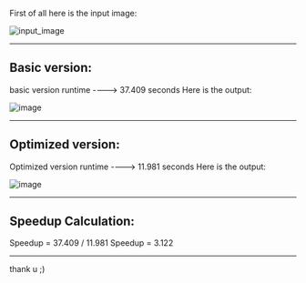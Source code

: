 First of all here is the input image:

![input_image](https://github.com/user-attachments/assets/836c8094-ed03-4bfe-969e-6ba351d6e75f)

---------------------------------------------------------------------------------------------------------------------------------------------------------------------
Basic version:
--------------

basic version runtime ----> 37.409 seconds
Here is the output:

![image](https://github.com/user-attachments/assets/a36dd369-20fe-4cac-af05-bdfba3b3cd79)

---------------------------------------------------------------------------------------------------------------------------------------------------------------------
Optimized version:
------------------

Optimized version runtime ----> 11.981 seconds
Here is the output:

![image](https://github.com/user-attachments/assets/f9bf67be-0f75-45d6-a51f-0886ddf04902)

---------------------------------------------------------------------------------------------------------------------------------------------------------------------
Speedup Calculation:
--------------------

Speedup = 37.409 / 11.981
Speedup = 3.122

---------------------------------------------------------------------------------------------------------------------------------------------------------------------
thank u ;)
